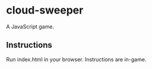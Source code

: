 # cloud-sweeper
A JavaScript game. 

## Instructions
Run index.html in your browser. Instructions are in-game.

